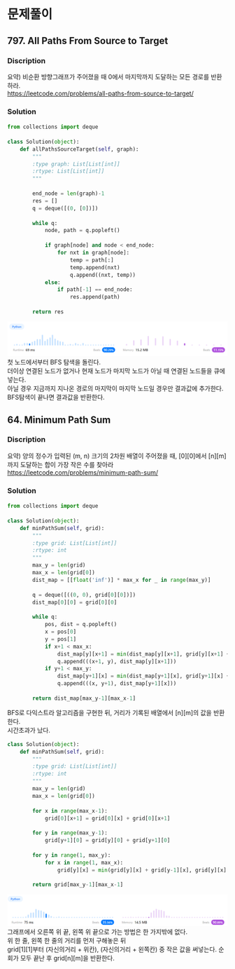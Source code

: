 # 문제풀이
## 797. All Paths From Source to Target

### Discription  
요약) 비순환 방향그래프가 주어졌을 때 0에서 마지막까지 도달하는 모든 경로를 반환하라.  
https://leetcode.com/problems/all-paths-from-source-to-target/  

### Solution

```python
from collections import deque

class Solution(object):
    def allPathsSourceTarget(self, graph):
        """
        :type graph: List[List[int]]
        :rtype: List[List[int]]
        """
        
        end_node = len(graph)-1
        res = []
        q = deque([(0, [0])])

        while q:
            node, path = q.popleft()
            
            if graph[node] and node < end_node:
                for nxt in graph[node]:
                    temp = path[:]
                    temp.append(nxt)
                    q.append((nxt, temp))
            else:
                if path[-1] == end_node:
                    res.append(path)

        return res
```
![res1](./img/res1.png)  
첫 노드에서부터 BFS 탐색을 돌린다.  
더이상 연결된 노드가 없거나 현재 노드가 마지막 노드가 아닐 때 연결된 노드들을 큐에 넣는다.  
아닐 경우 지금까지 지나온 경로의 마지막이 마지막 노드일 경우만 결과값에 추가한다.  
BFS탐색이 끝나면 결과값을 반환한다.  

## 64. Minimum Path Sum

### Discription
요약) 양의 정수가 입력된 (m, n) 크기의 2차원 배열이 주어졌을 때, [0][0]에서 [n][m]까지 도달하는 합이 가장 작은 수를 찾아라  
https://leetcode.com/problems/minimum-path-sum/  

### Solution

```python
from collections import deque

class Solution(object):
    def minPathSum(self, grid):
        """
        :type grid: List[List[int]]
        :rtype: int
        """
        max_y = len(grid)
        max_x = len(grid[0])
        dist_map = [[float('inf')] * max_x for _ in range(max_y)]

        q = deque([((0, 0), grid[0][0])])
        dist_map[0][0] = grid[0][0]

        while q:
            pos, dist = q.popleft()
            x = pos[0]
            y = pos[1]
            if x+1 < max_x:
                dist_map[y][x+1] = min(dist_map[y][x+1], grid[y][x+1] + dist)
                q.append(((x+1, y), dist_map[y][x+1]))
            if y+1 < max_y:
                dist_map[y+1][x] = min(dist_map[y+1][x], grid[y+1][x] + dist)
                q.append(((x, y+1), dist_map[y+1][x]))

        return dist_map[max_y-1][max_x-1]
```
BFS로 다익스트라 알고리즘을 구현한 뒤, 거리가 기록된 배열에서 [n][m]의 값을 반환한다.  
시간초과가 났다.  

```python
class Solution(object):
    def minPathSum(self, grid):
        """
        :type grid: List[List[int]]
        :rtype: int
        """
        max_y = len(grid)
        max_x = len(grid[0])

        for x in range(max_x-1):
            grid[0][x+1] = grid[0][x] + grid[0][x+1]

        for y in range(max_y-1):
            grid[y+1][0] = grid[y][0] + grid[y+1][0]
        
        for y in range(1, max_y):
            for x in range(1, max_x):
                grid[y][x] = min(grid[y][x] + grid[y-1][x], grid[y][x] + grid[y][x-1])

        return grid[max_y-1][max_x-1]
```
![res1](./img/res2.png)  
그래프에서 오른쪽 위 끝, 왼쪽 위 끝으로 가는 방법은 한 가지밖에 없다.  
위 한 줄, 왼쪽 한 줄의 거리를 먼저 구해놓은 뒤  
grid[1][1]부터 (자신의거리 + 위칸), (자신의거리 + 왼쪽칸) 중 작은 값을 써넣는다.
순회가 모두 끝난 후 grid[n][m]을 반환한다.  

